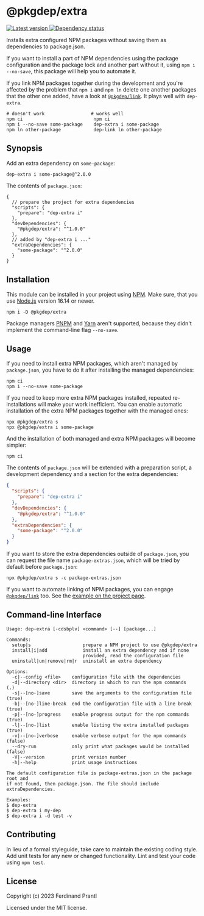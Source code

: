 # @pkgdep/extra

[![Latest version](https://img.shields.io/npm/v/@pkgdep/extra)
 ![Dependency status](https://img.shields.io/librariesio/release/npm/@pkgdep/extra)
](https://www.npmjs.com/package/@pkgdep/extra)

Installs extra configured NPM packages without saving them as dependencies to package.json.

If you want to install a part of NPM dependencies using the package configuration and the package lock and another part without it, using `npm i --no-save`, this package will help you to automate it.

If you link NPM packages together during the development and you're affected by the problem that `npm i` and `npm ln` delete one another packages that the other one added, have a look at [`@pkgdep/link`]. It plays well with `dep-extra`.

    # doesn't work                 # works well
    npm ci                          npm ci
    npm i --no-save some-package    dep-extra i some-package
    npm ln other-package            dep-link ln other-package

## Synopsis

Add an extra dependency on `some-package`:

    dep-extra i some-package@^2.0.0

The contents of `package.json`:

```jsonc
{
  // prepare the project for extra dependencies
  "scripts": {
    "prepare": "dep-extra i"
  },
  "devDependencies": {
    "@pkgdep/extra": "^1.0.0"
  },
  // added by "dep-extra i ..."
  "extraDependencies": {
    "some-package": "^2.0.0"
  }
}
```

## Installation

This module can be installed in your project using [NPM]. Make sure, that you use [Node.js] version 16.14 or newer.

    npm i -D @pkgdep/extra

Package managers [PNPM] and [Yarn] aren't supported, because they didn't implement the command-line flag `--no-save`.

## Usage

If you need to install extra NPM packages, which aren't managed by `package.json`, you have to do it after installing the managed dependencies:

    npm ci
    npm i --no-save some-package

If you need to keep more extra NPM packages installed, repeated re-installations will make your work inefficient. You can enable automatic installation of the extra NPM packages together with the managed ones:

    npx @pkgdep/extra s
    npx @pkgdep/extra i some-package

And the installation of both managed and extra NPM packages will become simpler:

    npm ci

The contents of `package.json` will be extended with a preparation script, a development dependency and a section for the extra dependencies:

```json
{
  "scripts": {
    "prepare": "dep-extra i"
  },
  "devDependencies": {
    "@pkgdep/extra": "^1.0.0"
  },
  "extraDependencies": {
    "some-package": "^2.0.0"
  }
}
```

If you want to store the extra dependencies outside of `package.json`, you can request the file name `package-extras.json`, which will be tried by default before `package.json`:

    npx @pkgdep/extra s -c package-extras.json

If you want to automate linking of NPM packages, you can engage [`@pkgdep/link`] too. See the [example on the project page].

## Command-line Interface

    Usage: dep-extra [-cdsbplv] <command> [--] [package...]

    Commands:
      setup|s                   prepare a NPM project to use @pkgdep/extra
      install|i|add             install an extra dependency and if none
                                provided, read the configuration file
      uninstall|un|remove|rm|r  uninstall an extra dependency

    Options:
      -c|--config <file>    configuration file with the dependencies
      -d|--directory <dir>  directory in which to run the npm commands   (.)
      -s|--[no-]save        save the arguments to the configuration file (true)
      -b|--[no-]line-break  end the configuration file with a line break (true)
      -p|--[no-]progress    enable progress output for the npm commands  (true)
      -l|--[no-]list        enable listing the extra installed packages  (true)
      -v|--[no-]verbose     enable verbose output for the npm commands   (false)
      --dry-run             only print what packages would be installed  (false)
      -V|--version          print version number
      -h|--help             print usage instructions

    The default configuration file is package-extras.json in the package root and
    if not found, then package.json. The file should include extraDependencies.

    Examples:
    $ dep-extra
    $ dep-extra i my-dep
    $ dep-extra i -d test -v

## Contributing

In lieu of a formal styleguide, take care to maintain the existing coding style.  Add unit tests for any new or changed functionality. Lint and test your code using `npm test`.

## License

Copyright (c) 2023 Ferdinand Prantl

Licensed under the MIT license.

[Node.js]: http://nodejs.org/
[NPM]: https://www.npmjs.com/
[PNPM]: https://pnpm.io/
[Yarn]: https://yarnpkg.com/
[`@pkgdep/link`]: https://www.npmjs.com/package/@pkgdep/link
[example on the project page]: ../../README.md#extra-and-link
